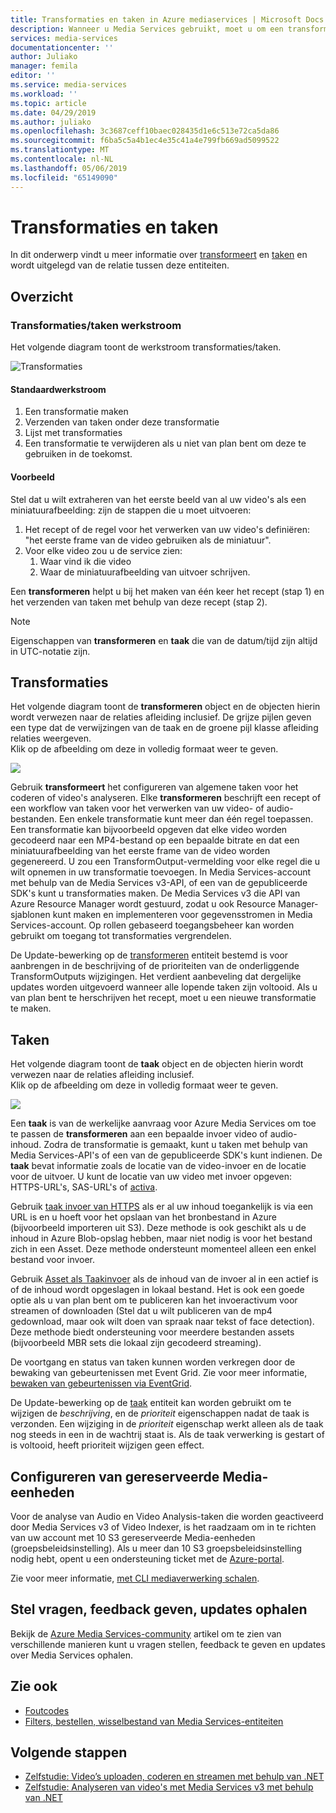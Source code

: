 ```yaml
---
title: Transformaties en taken in Azure mediaservices | Microsoft Docs
description: Wanneer u Media Services gebruikt, moet u om een transformatie om te beschrijven van de regels of de specificaties voor het verwerken van uw video's te maken. In dit artikel biedt een overzicht van wat transformatie is en het gebruik ervan.
services: media-services
documentationcenter: ''
author: Juliako
manager: femila
editor: ''
ms.service: media-services
ms.workload: ''
ms.topic: article
ms.date: 04/29/2019
ms.author: juliako
ms.openlocfilehash: 3c3687ceff10baec028435d1e6c513e72ca5da86
ms.sourcegitcommit: f6ba5c5a4b1ec4e35c41a4e799fb669ad5099522
ms.translationtype: MT
ms.contentlocale: nl-NL
ms.lasthandoff: 05/06/2019
ms.locfileid: "65149090"
---
```

# <a name="transforms-and-jobs"></a>Transformaties en taken

In dit onderwerp vindt u meer informatie over [transformeert](https://docs.microsoft.com/rest/api/media/transforms) en [taken](https://docs.microsoft.com/rest/api/media/jobs) en wordt uitgelegd van de relatie tussen deze entiteiten. 

## <a name="overview"></a>Overzicht 

### <a name="transformsjobs-workflow"></a>Transformaties/taken werkstroom

Het volgende diagram toont de werkstroom transformaties/taken.

![Transformaties](./media/encoding/transforms-jobs.png)

#### <a name="typical-workflow"></a>Standaardwerkstroom

1. Een transformatie maken 
2. Verzenden van taken onder deze transformatie 
3. Lijst met transformaties 
4. Een transformatie te verwijderen als u niet van plan bent om deze te gebruiken in de toekomst. 

#### <a name="example"></a>Voorbeeld

Stel dat u wilt extraheren van het eerste beeld van al uw video's als een miniatuurafbeelding: zijn de stappen die u moet uitvoeren: 

1. Het recept of de regel voor het verwerken van uw video's definiëren: "het eerste frame van de video gebruiken als de miniatuur". 
2. Voor elke video zou u de service zien: 
    1. Waar vind ik die video  
    2. Waar de miniatuurafbeelding van uitvoer schrijven. 

Een **transformeren** helpt u bij het maken van één keer het recept (stap 1) en het verzenden van taken met behulp van deze recept (stap 2).

> [!NOTE]
> Eigenschappen van **transformeren** en **taak** die van de datum/tijd zijn altijd in UTC-notatie zijn.

## <a name="transforms"></a>Transformaties

Het volgende diagram toont de **transformeren** object en de objecten hierin wordt verwezen naar de relaties afleiding inclusief. De grijze pijlen geven een type dat de verwijzingen van de taak en de groene pijl klasse afleiding relaties weergeven.<br/>Klik op de afbeelding om deze in volledig formaat weer te geven.  

<a href="./media/api-diagrams/transform-large.png" target="_blank"><img src="./media/api-diagrams/transform-small.png"></a> 

Gebruik **transformeert** het configureren van algemene taken voor het coderen of video's analyseren. Elke **transformeren** beschrijft een recept of een workflow van taken voor het verwerken van uw video- of audio-bestanden. Een enkele transformatie kunt meer dan één regel toepassen. Een transformatie kan bijvoorbeeld opgeven dat elke video worden gecodeerd naar een MP4-bestand op een bepaalde bitrate en dat een miniatuurafbeelding van het eerste frame van de video worden gegenereerd. U zou een TransformOutput-vermelding voor elke regel die u wilt opnemen in uw transformatie toevoegen. In Media Services-account met behulp van de Media Services v3-API, of een van de gepubliceerde SDK's kunt u transformaties maken. De Media Services v3 die API van Azure Resource Manager wordt gestuurd, zodat u ook Resource Manager-sjablonen kunt maken en implementeren voor gegevensstromen in Media Services-account. Op rollen gebaseerd toegangsbeheer kan worden gebruikt om toegang tot transformaties vergrendelen.

De Update-bewerking op de [transformeren](https://docs.microsoft.com/rest/api/media/transforms) entiteit bestemd is voor aanbrengen in de beschrijving of de prioriteiten van de onderliggende TransformOutputs wijzigingen. Het verdient aanbeveling dat dergelijke updates worden uitgevoerd wanneer alle lopende taken zijn voltooid. Als u van plan bent te herschrijven het recept, moet u een nieuwe transformatie te maken.

## <a name="jobs"></a>Taken

Het volgende diagram toont de **taak** object en de objecten hierin wordt verwezen naar de relaties afleiding inclusief.<br/>Klik op de afbeelding om deze in volledig formaat weer te geven.  

<a href="./media/api-diagrams/job-large.png" target="_blank"><img src="./media/api-diagrams/job-small.png"></a> 

Een **taak** is van de werkelijke aanvraag voor Azure Media Services om toe te passen de **transformeren** aan een bepaalde invoer video of audio-inhoud. Zodra de transformatie is gemaakt, kunt u taken met behulp van Media Services-API's of een van de gepubliceerde SDK's kunt indienen. De **taak** bevat informatie zoals de locatie van de video-invoer en de locatie voor de uitvoer. U kunt de locatie van uw video met invoer opgeven: HTTPS-URL's, SAS-URL's of [activa](https://docs.microsoft.com/rest/api/media/assets).  

Gebruik [taak invoer van HTTPS](job-input-from-http-how-to.md) als er al uw inhoud toegankelijk is via een URL is en u hoeft voor het opslaan van het bronbestand in Azure (bijvoorbeeld importeren uit S3). Deze methode is ook geschikt als u de inhoud in Azure Blob-opslag hebben, maar niet nodig is voor het bestand zich in een Asset. Deze methode ondersteunt momenteel alleen een enkel bestand voor invoer.
 
Gebruik [Asset als Taakinvoer](job-input-from-local-file-how-to.md) als de inhoud van de invoer al in een actief is of de inhoud wordt opgeslagen in lokaal bestand. Het is ook een goede optie als u van plan bent om te publiceren kan het invoeractivum voor streamen of downloaden (Stel dat u wilt publiceren van de mp4 gedownload, maar ook wilt doen van spraak naar tekst of face detection). Deze methode biedt ondersteuning voor meerdere bestanden assets (bijvoorbeeld MBR sets die lokaal zijn gecodeerd streaming).
 
De voortgang en status van taken kunnen worden verkregen door de bewaking van gebeurtenissen met Event Grid. Zie voor meer informatie, [bewaken van gebeurtenissen via EventGrid](job-state-events-cli-how-to.md).

De Update-bewerking op de [taak](https://docs.microsoft.com/rest/api/media/jobs) entiteit kan worden gebruikt om te wijzigen de *beschrijving*, en de *prioriteit* eigenschappen nadat de taak is verzonden. Een wijziging in de *prioriteit* eigenschap werkt alleen als de taak nog steeds in een in de wachtrij staat is. Als de taak verwerking is gestart of is voltooid, heeft prioriteit wijzigen geen effect.

## <a name="configure-media-reserved-units"></a>Configureren van gereserveerde Media-eenheden

Voor de analyse van Audio en Video Analysis-taken die worden geactiveerd door Media Services v3 of Video Indexer, is het raadzaam om in te richten van uw account met 10 S3 gereserveerde Media-eenheden (groepsbeleidsinstelling). Als u meer dan 10 S3 groepsbeleidsinstelling nodig hebt, opent u een ondersteuning ticket met de [Azure-portal](https://portal.azure.com/).

Zie voor meer informatie, [met CLI mediaverwerking schalen](media-reserved-units-cli-how-to.md).

## <a name="ask-questions-give-feedback-get-updates"></a>Stel vragen, feedback geven, updates ophalen

Bekijk de [Azure Media Services-community](media-services-community.md) artikel om te zien van verschillende manieren kunt u vragen stellen, feedback te geven en updates over Media Services ophalen.

## <a name="see-also"></a>Zie ook

* [Foutcodes](https://docs.microsoft.com/rest/api/media/jobs/get#joberrorcode)
* [Filters, bestellen, wisselbestand van Media Services-entiteiten](entities-overview.md)

## <a name="next-steps"></a>Volgende stappen

- [Zelfstudie: Video’s uploaden, coderen en streamen met behulp van .NET](stream-files-tutorial-with-api.md)
- [Zelfstudie: Analyseren van video's met Media Services v3 met behulp van .NET](analyze-videos-tutorial-with-api.md)
